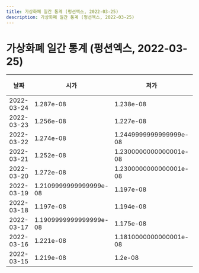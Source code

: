 ```yaml
---
title: 가상화폐 일간 통계 (펑션엑스, 2022-03-25)
description: 가상화폐 일간 통계 (펑션엑스, 2022-03-25)
---
```


가상화폐 일간 통계 (펑션엑스, 2022-03-25)
===

|날짜|시가|저가|고가|종가|비고|
|--|--|--|--|--|--|
|2022-03-24|1.287e-08|1.238e-08|1.31e-08|1.26e-08|    |
|2022-03-23|1.256e-08|1.227e-08|1.356e-08|1.308e-08|    |
|2022-03-22|1.274e-08|1.2449999999999999e-08|1.326e-08|1.256e-08|    |
|2022-03-21|1.252e-08|1.2300000000000001e-08|1.513e-08|1.2799999999999999e-08|    |
|2022-03-20|1.272e-08|1.2300000000000001e-08|1.276e-08|1.236e-08|    |
|2022-03-19|1.2109999999999999e-08|1.197e-08|1.2850000000000001e-08|1.272e-08|    |
|2022-03-18|1.197e-08|1.194e-08|1.375e-08|1.2119999999999999e-08|    |
|2022-03-17|1.1909999999999999e-08|1.175e-08|1.242e-08|1.197e-08|    |
|2022-03-16|1.221e-08|1.1810000000000001e-08|1.2459999999999999e-08|1.189e-08|    |
|2022-03-15|1.219e-08|1.2e-08|1.328e-08|1.2239999999999999e-08|    |
